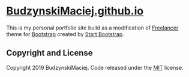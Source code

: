 # [BudzynskiMaciej.github.io](https://budzynskimaciej.pl/)

This is my personal portfolio site build as a modification of [Freelancer](http://startbootstrap.com/template-overviews/freelancer/) theme for [Bootstrap](http://getbootstrap.com/) created by [Start Bootstrap](http://startbootstrap.com/).

## Copyright and License

Copyright 2019 BudzynskiMaciej. Code released under the [MIT](https://github.com/BudzynskiMaciej/BudzynskiMaciej.github.io/blob/LICENSE) license.
